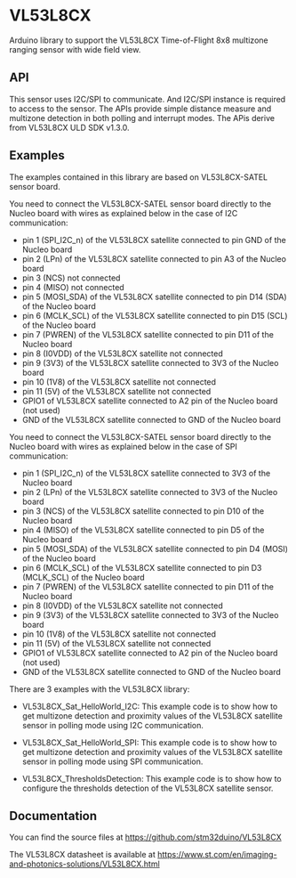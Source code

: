 # VL53L8CX
Arduino library to support the VL53L8CX Time-of-Flight 8x8 multizone ranging sensor with wide field view.

## API

This sensor uses I2C/SPI to communicate. And I2C/SPI instance is required to access to the sensor.
The APIs provide simple distance measure and multizone detection in both polling and interrupt modes.
The APis derive from VL53L8CX ULD SDK v1.3.0.

## Examples

The examples contained in this library are based on VL53L8CX-SATEL sensor board.

You need to connect the VL53L8CX-SATEL sensor board directly to the Nucleo board with wires as explained below in the case of I2C communication:
 - pin 1 (SPI_I2C_n) of the VL53L8CX satellite connected to pin GND of the Nucleo board
 - pin 2 (LPn) of the VL53L8CX satellite connected to pin A3 of the Nucleo board
 - pin 3 (NCS) not connected
 - pin 4 (MISO) not connected
 - pin 5 (MOSI_SDA) of the VL53L8CX satellite connected to pin D14 (SDA) of the Nucleo board
 - pin 6 (MCLK_SCL) of the VL53L8CX satellite connected to pin D15 (SCL) of the Nucleo board
 - pin 7 (PWREN) of the VL53L8CX satellite connected to pin D11 of the Nucleo board
 - pin 8 (I0VDD) of the VL53L8CX satellite not connected
 - pin 9 (3V3) of the VL53L8CX satellite connected to 3V3 of the Nucleo board
 - pin 10 (1V8) of the VL53L8CX satellite not connected
 - pin 11 (5V) of the VL53L8CX satellite not connected 
 - GPIO1 of VL53L8CX satellite connected to A2 pin of the Nucleo board (not used)
 - GND of the VL53L8CX satellite connected to GND of the Nucleo board

You need to connect the VL53L8CX-SATEL sensor board directly to the Nucleo board with wires as explained below in the case of SPI communication:
 - pin 1 (SPI_I2C_n) of the VL53L8CX satellite connected to 3V3 of the Nucleo board
 - pin 2 (LPn) of the VL53L8CX satellite connected to 3V3 of the Nucleo board
 - pin 3 (NCS) of the VL53L8CX satellite connected to pin D10 of the Nucleo board
 - pin 4 (MISO) of the VL53L8CX satellite connected to pin D5 of the Nucleo board
 - pin 5 (MOSI_SDA) of the VL53L8CX satellite connected to pin D4 (MOSI) of the Nucleo board
 - pin 6 (MCLK_SCL) of the VL53L8CX satellite connected to pin D3 (MCLK_SCL) of the Nucleo board
 - pin 7 (PWREN) of the VL53L8CX satellite connected to pin D11 of the Nucleo board
 - pin 8 (I0VDD) of the VL53L8CX satellite not connected
 - pin 9 (3V3) of the VL53L8CX satellite connected to 3V3 of the Nucleo board
 - pin 10 (1V8) of the VL53L8CX satellite not connected
 - pin 11 (5V) of the VL53L8CX satellite not connected
 - GPIO1 of VL53L8CX satellite connected to A2 pin of the Nucleo board (not used)
 - GND of the VL53L8CX satellite connected to GND of the Nucleo board

There are 3 examples with the VL53L8CX library:

* VL53L8CX_Sat_HelloWorld_I2C: This example code is to show how to get multizone detection and proximity
  values of the VL53L8CX satellite sensor in polling mode using I2C communication.

* VL53L8CX_Sat_HelloWorld_SPI: This example code is to show how to get multizone detection and proximity
  values of the VL53L8CX satellite sensor in polling mode using SPI communication.

* VL53L8CX_ThresholdsDetection: This example code is to show how to configure the thresholds detection of the VL53L8CX satellite sensor.


## Documentation

You can find the source files at
https://github.com/stm32duino/VL53L8CX

The VL53L8CX datasheet is available at
https://www.st.com/en/imaging-and-photonics-solutions/VL53L8CX.html
